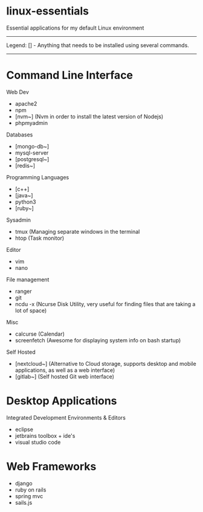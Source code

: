 # linux-essentials
Essential applications for my default Linux environment

___________________________________________________________________________
Legend: [] - Anything that needs to be installed using several commands. 
___________________________________________________________________________

# Command Line Interface


Web Dev

* apache2
* npm
* [nvm~] (Nvm in order to install the latest version of Nodejs)
* phpmyadmin

Databases

* [mongo-db~] 
* mysql-server
* [postgresql~]
* [redis~]

Programming Languages

* [c++]
* [java~]
* python3
* [ruby~]

Sysadmin

* tmux (Managing separate windows in the terminal
* htop (Task monitor)

Editor

* vim
* nano

File management

* ranger
* git
* ncdu -x (Ncurse Disk Utility, very useful for finding files that are taking a lot of space)

Misc

* calcurse (Calendar)
* screenfetch (Awesome for displaying system info on bash startup)

Self Hosted 

* [nextcloud~] (Alternative to Cloud storage, supports desktop and mobile applications, as well as a web interface)
* [gitlab~] (Self hosted Git web interface) 


# Desktop Applications

Integrated Development Environments & Editors

* eclipse
* jetbrains toolbox + ide's
* visual studio code



# Web Frameworks

* django
* ruby on rails
* spring mvc
* sails.js
